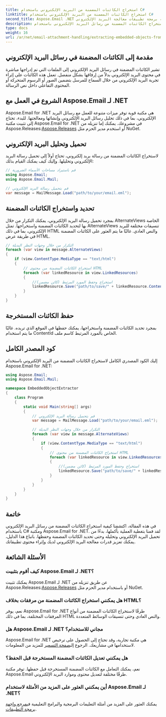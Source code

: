 ```yaml
---
title: استخراج الكائنات المضمنة من البريد الإلكتروني باستخدام C#
linktitle: استخراج الكائنات المضمنة من البريد الإلكتروني باستخدام C#
second_title: Aspose.Email .NET واجهة برمجة تطبيقات معالجة البريد الإلكتروني
description: تعرف على كيفية استخراج الكائنات المضمنة من رسائل البريد الإلكتروني باستخدام C# وAspose.Email لـ .NET. دليل خطوة بخطوة مع أمثلة التعليمات البرمجية.
type: docs
weight: 16
url: /ar/net/email-attachment-handling/extracting-embedded-objects-from-email-with-csharp/
---
```


## مقدمة إلى الكائنات المضمنة في رسائل البريد الإلكتروني

تشير الكائنات المضمنة في رسائل البريد الإلكتروني إلى الملفات التي تم إدراجها مباشرة في محتوى البريد الإلكتروني بدلاً من إرفاقها بشكل منفصل. تعمل هذه الكائنات على إثراء تجربة البريد الإلكتروني من خلال السماح للمرسل بتضمين الصور أو الرسوم المتحركة أو المحتوى التفاعلي داخل نص الرسالة.

## الشروع في العمل مع Aspose.Email لـ .NET

Aspose.Email for .NET هي مكتبة قوية توفر ميزات متنوعة للعمل مع رسائل البريد الإلكتروني، بما في ذلك تحليل رسائل البريد الإلكتروني وإنشائها ومعالجتها. للبدء، تحتاج إلى تثبيت مكتبة Aspose.Email for .NET في مشروعك. يمكنك إما تنزيله من Aspose.Releases:[Aspose.Releases](https://releases.aspose.com/email/net/) أو استخدم مدير الحزم مثل NuGet.

## تحميل وتحليل البريد الإلكتروني

لاستخراج الكائنات المضمنة من رسالة بريد إلكتروني، تحتاج أولاً إلى تحميل رسالة البريد الإلكتروني وتحليلها. وإليك كيف يمكنك القيام بذلك:

```csharp
// قم باستيراد مساحات الأسماء الضرورية
using Aspose.Email;
using Aspose.Email.Mail;

// قم بتحميل رسالة البريد الإلكتروني
var message = MailMessage.Load("path/to/your/email.eml");
```

## تحديد واستخراج الكائنات المضمنة

بمجرد تحميل رسالة البريد الإلكتروني، يمكنك التكرار من خلال AlternateViews الخاصة بها لتحديد الكائنات المضمنة واستخراجها. تمثل AlternateViews تنسيقات مختلفة للبريد الإلكتروني، بما في ذلك HTML والنص العادي. غالبًا ما يتم العثور على الكائنات المضمنة في طريقة عرض HTML.

```csharp
// التكرار من خلال وجهات النظر البديلة
foreach (var view in message.AlternateViews)
{
    if (view.ContentType.MediaType == "text/html")
    {
        // استخراج الكائنات المضمنة من محتوى HTML
        foreach (var linkedResource in view.LinkedResources)
        {
            //استخراج وحفظ المورد المرتبط (كائن مضمن)
            linkedResource.Save("path/to/save/" + linkedResource.ContentId);
        }
    }
}
```

## حفظ الكائنات المستخرجة

بمجرد تحديد الكائنات المضمنة واستخراجها، يمكنك حفظها في الموقع الذي تريده. غالبًا ما يتم استخدام ContentId الخاص بالمورد المرتبط كاسم ملف.

## كود المصدر الكامل

إليك الكود المصدري الكامل لاستخراج الكائنات المضمنة من البريد الإلكتروني باستخدام Aspose.Email for .NET:

```csharp
using Aspose.Email;
using Aspose.Email.Mail;

namespace EmbeddedObjectExtractor
{
    class Program
    {
        static void Main(string[] args)
        {
            // قم بتحميل رسالة البريد الإلكتروني
            var message = MailMessage.Load("path/to/your/email.eml");

            // التكرار من خلال وجهات النظر البديلة
            foreach (var view in message.AlternateViews)
            {
                if (view.ContentType.MediaType == "text/html")
                {
                    // استخراج الكائنات المضمنة من محتوى HTML
                    foreach (var linkedResource in view.LinkedResources)
                    {
                        //استخراج وحفظ المورد المرتبط (كائن مضمن)
                        linkedResource.Save("path/to/save/" + linkedResource.ContentId);
                    }
                }
            }
        }
    }
}
```

## خاتمة

في هذه المقالة، اكتشفنا كيفية استخراج الكائنات المضمنة من رسائل البريد الإلكتروني باستخدام C# ومكتبة Aspose.Email for .NET. لقد قمنا بتغطية العملية بأكملها، بدءًا من تحميل البريد الإلكتروني وتحليله وحتى تحديد الكائنات المضمنة وحفظها. باتباع هذا الدليل، يمكنك تعزيز قدرات معالجة البريد الإلكتروني لديك وإثراء محتوى تطبيقاتك.

## الأسئلة الشائعة

### كيف أقوم بتثبيت Aspose.Email لـ .NET؟

 يمكنك تثبيت Aspose.Email لـ .NET عن طريق تنزيله من Aspose.Releases:[Aspose.Releases](https://releases.aspose.com/email/net/) أو باستخدام مدير الحزم مثل NuGet. 

### هل يمكنني استخراج الكائنات المضمنة من مرفقات بخلاف HTML؟

نعم، يوفر Aspose.Email for .NET طرقًا لاستخراج الكائنات المضمنة من أنواع المرفقات المختلفة، بما في ذلك HTML والنص العادي وحتى تنسيقات الوسائط المتعددة.

### هل Aspose.Email لـ .NET مجاني للاستخدام؟

 Aspose.Email for .NET هي مكتبة تجارية، وقد تحتاج إلى الحصول على ترخيص لاستخدامها في مشاريعك. الرجوع إلى[صفحة التسعير](https://purchase.aspose.com/pricing/email/net) للمزيد من المعلومات.

### هل يمكنني تعديل الكائنات المضمنة المستخرجة قبل الحفظ؟

نعم، يمكنك التعامل مع الكائنات المضمنة المستخرجة قبل حفظها. توفر مكتبة Aspose.Email طرقًا مختلفة لتعديل محتوى وموارد البريد الإلكتروني.

### أين يمكنني العثور على المزيد من الأمثلة لاستخدام Aspose.Email لـ .NET؟

 يمكنك العثور على المزيد من أمثلة التعليمات البرمجية والبرامج التعليمية في[مرجع واجهة برمجة التطبيقات](https://reference.aspose.com/email/net/). 
